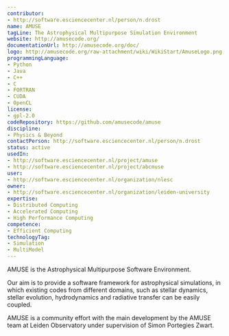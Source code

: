 ```yaml
---
contributor:
- http://software.esciencecenter.nl/person/n.drost
name: AMUSE
tagLine: The Astrophysical Multipurpose Simulation Environment
website: http://amusecode.org/
documentationUrl: http://amusecode.org/doc/
logo: http://amusecode.org/raw-attachment/wiki/WikiStart/AmuseLogo.png
programmingLanguage:
- Python
- Java
- C++
- C
- FORTRAN
- CUDA
- OpenCL
license:
- gpl-2.0
codeRepository: https://github.com/amusecode/amuse
discipline:
- Physics & Beyond
contactPerson: http://software.esciencecenter.nl/person/n.drost
status: active
usedIn:
- http://software.esciencecenter.nl/project/amuse
- http://software.esciencecenter.nl/project/abcmuse
user:
- http://software.esciencecenter.nl/organization/nlesc
owner:
- http://software.esciencecenter.nl/organization/leiden-university
expertise:
- Distributed Computing
- Accelerated Computing
- High Performance Computing 
competence:
- Efficient Computing
technologyTag:
- Simulation
- MultiModel
---
```

AMUSE is the Astrophysical Multipurpose Software Environment.

Our aim is to provide a software framework for astrophysical simulations, in which existing codes from different domains, such as stellar dynamics, stellar evolution, hydrodynamics and radiative transfer can be easily coupled.

AMUSE is a community effort with the main development by the AMUSE team at Leiden Observatory under supervision of Simon Portegies Zwart.

